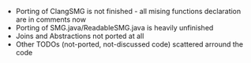 *  Porting of ClangSMG is not finished - all mising functions declaration are in comments now
*  Porting of SMG.java/ReadableSMG.java is heavily unfinished
*  Joins and Abstractions not ported at all
*  Other TODOs (not-ported, not-discussed code) scattered arround the code
